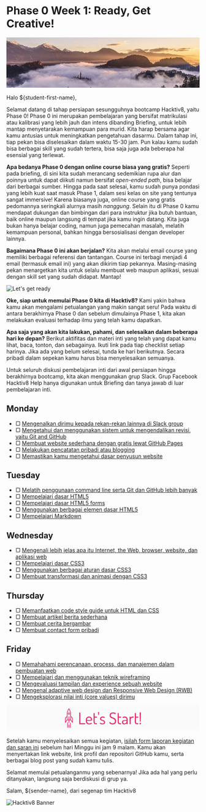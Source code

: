 # Phase 0 Week 1: Ready, Get Creative!

![Header](assets/header-w1.jpg)

Halo ${student-first-name},

Selamat datang di tahap persiapan sesungguhnya bootcamp Hacktiv8, yaitu Phase 0! Phase 0 ini merupakan pembelajaran yang bersifat matrikulasi atau kalibrasi yang lebih jauh dan intens dibanding Briefing, untuk lebih mantap menyetarakan kemampuan para murid. Kita harap bersama agar kamu antusias untuk meningkatkan pengetahuan dasarmu. Dalam tahap ini, tiap pekan bisa diselesaikan dalam waktu 15-30 jam. Pun kalau kamu sudah bisa berbagai skill yang sudah tertera, bisa saja juga ada beberapa hal esensial yang terlewat.

**Apa bedanya Phase 0 dengan online course biasa yang gratis?** Seperti pada briefing, di sini kita sudah merancang sedemikian rupa alur dan poinnya untuk dapat diikuti namun bersifat _open-ended path_, bisa belajar dari berbagai sumber. Hingga pada saat selesai, kamu sudah punya pondasi yang lebih kuat saat masuk Phase 1, dalam sesi kelas on site yang tentunya sangat immersive! Karena biasanya juga, online course yang gratis pedomannya seringkali alurnya masih  _nanggung_. Selain itu di Phase 0 kamu mendapat dukungan dan bimbingan dari para instruktur jika butuh bantuan, baik online maupun langsung di tempat jika kamu ingin datang. Kita juga bukan hanya belajar coding, namun juga pemecahan masalah, melatih kemampuan personal, bahkan hingga bersosialisasi dengan developer lainnya.

**Bagaimana Phase 0 ini akan berjalan?** Kita akan melalui email course yang memiliki berbagai referensi dan tantangan. Course ini terbagi menjadi 4 email (termasuk email ini) yang akan dikirim tiap pekannya. Masing-masing pekan menargetkan kita untuk selalu membuat web maupun aplikasi, sesuai dengan skill set yang sudah didapat. Mantap!

![Let's get ready](assets/ready.png)

**Oke, siap untuk memulai Phase 0 kita di Hacktiv8?** Kami yakin bahwa kamu akan mengalami petualangan yang makin sangat seru! Pada waktu di antara berakhirnya Phase 0 dan sebelum dimulainya Phase 1, kita akan melakukan evaluasi terhadap ilmu yang telah kamu dapatkan.

**Apa saja yang akan kita lakukan, pahami, dan selesaikan dalam beberapa hari ke depan?** Berikut aktifitas dan materi inti yang telah yang dapat kamu lihat, baca, tonton, dan sebagainya. Ikuti link pada tiap checklist setiap harinya. Jika ada yang belum selesai, tunda ke hari berikutnya. Secara pribadi dalam sepekan kamu harus bisa menyelesaikan semuanya.

Untuk seluruh diskusi pembelajaran inti dari awal persiapan hingga berakhirnya bootcamp, kita akan menggunakan grup Slack. Grup Facebook Hacktiv8 Help hanya digunakan untuk Briefing dan tanya jawab di luar pembelajaran inti.

## Monday

- ▢ [Mengenalkan dirimu kepada rekan-rekan lainnya di Slack group](./introduce-yourself.md)
- ▢ [Mengetahui dan menggunakan sistem untuk mengendalikan revisi, yaitu Git and GitHub](./git-github-basics.md)
- ▢ [Membuat website sederhana dengan gratis lewat GitHub Pages](./github-pages.md)
- ▢ [Melakukan pencatatan pribadi atau blogging](./blogging.md)
- ▢ [Memastikan kamu mengetahui dasar penyusun website](./website.md)

## Tuesday

- ▢ [Melatih penggunaan command line serta Git dan GitHub lebih banyak](./cli-git-github-practice.md)
- ▢ [Mempelajari dasar HTML5](./html5-basics.md)
- ▢ [Mempelajari dasar HTML5 forms](./html5-forms-basics.md)
- ▢ [Menggunakan berbagai elemen dasar HTML5](./html5-elements.md)
- ▢ [Mempelajari Markdown](./markdown.md)

## Wednesday

- ▢ [Mengenali lebih jelas apa itu Internet, the Web, browser, website, dan aplikasi web](./internet-web.md)
- ▢ [Mempelajari dasar CSS3](./css3-basics.md)
- ▢ [Menggunakan berbagai aturan dasar CSS3](./css3-rules.md)
- ▢ [Membuat transformasi dan animasi dengan CSS3](./css3-advanced.md)

## Thursday

- ▢ [Memanfaatkan code style guide untuk HTML dan CSS](./html-css-code-style.md)
- ▢ [Membuat artikel berita sederhana](./news-article.md)
- ▢ [Membuat cerita bergambar](./story-with-images.md)
- ▢ [Membuat contact form pribadi](./contact-form.md)

## Friday

- ▢ [Memahahami perencanaan, process, dan manajemen dalam pembuatan web](./web-dev-process.md)
- ▢ [Mempelajari dan menggunakan teknik wireframing](./wireframing.md)
- ▢ [Mengevaluasi tampilan dan experience sebuah website](./website-evaluation.md)
- ▢ [Mengenal adaptive web design dan Responsive Web Design (RWB)](./web-design.md)
- ▢ [Mengeksplorasi nilai inti (core values) dirimu](./core-values.md)

![Footer](assets/footer.png)

Setelah kamu menyelesaikan semua kegiatan, [isilah form laporan kegiatan dan saran ini](http://bit.ly/h8-p0-w1) sebelum hari Minggu ini jam 9 malam. Kamu akan menyertakan link website, link profil dan repositori GitHub kamu, serta berbagai blog post yang sudah kamu tulis.

Selamat memulai petualanganmu yang sebenarnya! Jika ada hal yang perlu ditanyakan, langsung saja berdiskusi di grup ya.

Salam,
${sender-name}, dari segenap tim Hacktiv8

![Hacktiv8 Banner](assets/hacktiv8-banner.png)
